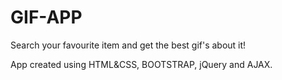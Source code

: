 # GIF-APP

Search your favourite item and get the best gif's about it!

App created using HTML&CSS, BOOTSTRAP, jQuery and AJAX.
